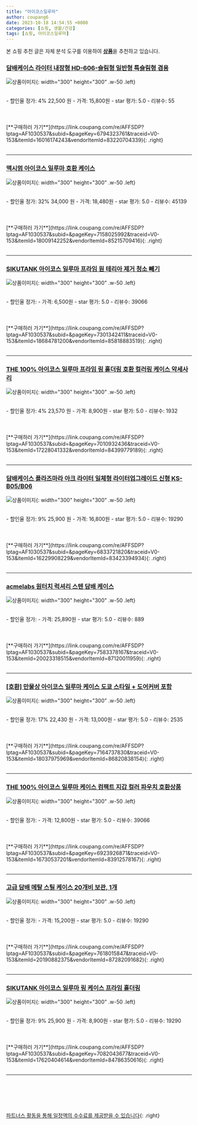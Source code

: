 ```yaml
---
title: "아이코스일루마"
author: coupang6
date: 2023-10-18 14:54:55 +0800
categories: [쇼핑, 생활/건강]
tags: [쇼핑, 아이코스일루마]
---
```


본 쇼핑 추천 글은 자체 분석 도구를 이용하여 [**상품**](https://link.coupang.com/a/bao1ui)을 추천하고 있습니다.

### [담배케이스 라이터 내장형 HD-606-슬림형 일반형 특슬림형 겸용](https://link.coupang.com/re/AFFSDP?lptag=AF1030537&subid=&pageKey=6794323761&traceid=V0-153&itemId=16016174243&vendorItemId=83220704339)

![상품이미지](https://thumbnail6.coupangcdn.com/thumbnails/remote/230x230ex/image/vendor_inventory/e3d8/91ff79ab649110ef34a435d29530b367aa92f8b627ccf5ddabc7e44bbae4.jpg){: width="300" height="300" .w-50 .left}


<br>
- 할인율 정가: 4%  22,500   원
- 가격: 15,800원
- star 평가: 5.0
- 리뷰수: 55
<br>
<br>
<br>
<br>
[**구매하러 가기**](https://link.coupang.com/re/AFFSDP?lptag=AF1030537&subid=&pageKey=6794323761&traceid=V0-153&itemId=16016174243&vendorItemId=83220704339){: .right}
<br>
<br>

---

### [맥시멈 아이코스 일루마 호환 케이스](https://link.coupang.com/re/AFFSDP?lptag=AF1030537&subid=&pageKey=7158025992&traceid=V0-153&itemId=18009142252&vendorItemId=85215709416)

![상품이미지](https://thumbnail10.coupangcdn.com/thumbnails/remote/230x230ex/image/vendor_inventory/6926/1e6f8b832cbf2b69ea8b5c7422594e88e38be0036020c9d4f83d90ee25da.jpg){: width="300" height="300" .w-50 .left}


<br>
- 할인율 정가: 32%  34,000   원
- 가격: 18,480원
- star 평가: 5.0
- 리뷰수: 45139
<br>
<br>
<br>
<br>
[**구매하러 가기**](https://link.coupang.com/re/AFFSDP?lptag=AF1030537&subid=&pageKey=7158025992&traceid=V0-153&itemId=18009142252&vendorItemId=85215709416){: .right}
<br>
<br>

---

### [SIKUTANK 아이코스 일루마 프라임 원 테리아 제거 청소 빼기](https://link.coupang.com/re/AFFSDP?lptag=AF1030537&subid=&pageKey=7301342411&traceid=V0-153&itemId=18684781200&vendorItemId=85818883519)

![상품이미지](https://thumbnail10.coupangcdn.com/thumbnails/remote/230x230ex/image/vendor_inventory/5df9/3b96f64c9fc2584eacfad6e6347ec492badb39f3f74d2056fde6801afe35.jpg){: width="300" height="300" .w-50 .left}


<br>
- 할인율 정가: 
- 가격: 6,500원
- star 평가: 5.0
- 리뷰수: 39066
<br>
<br>
<br>
<br>
[**구매하러 가기**](https://link.coupang.com/re/AFFSDP?lptag=AF1030537&subid=&pageKey=7301342411&traceid=V0-153&itemId=18684781200&vendorItemId=85818883519){: .right}
<br>
<br>

---

### [THE 100% 아이코스 일루마 프라임 링 홀더링 호환 컬러링 케이스 악세사리](https://link.coupang.com/re/AFFSDP?lptag=AF1030537&subid=&pageKey=7010932436&traceid=V0-153&itemId=17228041332&vendorItemId=84399779189)

![상품이미지](https://thumbnail9.coupangcdn.com/thumbnails/remote/230x230ex/image/vendor_inventory/a618/c09700baec125ac3fae4808a39375a5d75b30e066c9f60014104e74e4519.jpg){: width="300" height="300" .w-50 .left}


<br>
- 할인율 정가: 4%  23,570   원
- 가격: 8,900원
- star 평가: 5.0
- 리뷰수: 1932
<br>
<br>
<br>
<br>
[**구매하러 가기**](https://link.coupang.com/re/AFFSDP?lptag=AF1030537&subid=&pageKey=7010932436&traceid=V0-153&itemId=17228041332&vendorItemId=84399779189){: .right}
<br>
<br>

---

### [담배케이스 플라즈마라 아크 라이터 일체형 라이터업그레이드 신형 KS-B05/B06](https://link.coupang.com/re/AFFSDP?lptag=AF1030537&subid=&pageKey=6833721820&traceid=V0-153&itemId=16229908229&vendorItemId=83423394934)

![상품이미지](https://thumbnail8.coupangcdn.com/thumbnails/remote/230x230ex/image/vendor_inventory/eabb/cf02cfe8644f7a8686d0ffbfb3e81b2a860a8a464a07313b8c6a017640e4.jpg){: width="300" height="300" .w-50 .left}


<br>
- 할인율 정가: 9%  25,900   원
- 가격: 16,800원
- star 평가: 5.0
- 리뷰수: 19290
<br>
<br>
<br>
<br>
[**구매하러 가기**](https://link.coupang.com/re/AFFSDP?lptag=AF1030537&subid=&pageKey=6833721820&traceid=V0-153&itemId=16229908229&vendorItemId=83423394934){: .right}
<br>
<br>

---

### [acmelabs 원터치 럭셔리 스텐 담배 케이스](https://link.coupang.com/re/AFFSDP?lptag=AF1030537&subid=&pageKey=7583378167&traceid=V0-153&itemId=20023318515&vendorItemId=87120011959)

![상품이미지](https://thumbnail9.coupangcdn.com/thumbnails/remote/230x230ex/image/vendor_inventory/3797/8488774e3011577267d046eea0eedbed8d3ca22add5bca1c26f69632a647.jpg){: width="300" height="300" .w-50 .left}


<br>
- 할인율 정가: 
- 가격: 25,890원
- star 평가: 5.0
- 리뷰수: 889
<br>
<br>
<br>
<br>
[**구매하러 가기**](https://link.coupang.com/re/AFFSDP?lptag=AF1030537&subid=&pageKey=7583378167&traceid=V0-153&itemId=20023318515&vendorItemId=87120011959){: .right}
<br>
<br>

---

### [[호환] 만물상 아이코스 일루마 케이스 도쿄 스타일 + 도어커버 포함](https://link.coupang.com/re/AFFSDP?lptag=AF1030537&subid=&pageKey=7164737830&traceid=V0-153&itemId=18037975969&vendorItemId=86820838154)

![상품이미지](https://thumbnail9.coupangcdn.com/thumbnails/remote/230x230ex/image/vendor_inventory/4048/a54f1b0e55a3cdef5321e947f36b52f8d67e3a2e54015cbfe533a3079459.jpg){: width="300" height="300" .w-50 .left}


<br>
- 할인율 정가: 17%  22,430   원
- 가격: 13,000원
- star 평가: 5.0
- 리뷰수: 2535
<br>
<br>
<br>
<br>
[**구매하러 가기**](https://link.coupang.com/re/AFFSDP?lptag=AF1030537&subid=&pageKey=7164737830&traceid=V0-153&itemId=18037975969&vendorItemId=86820838154){: .right}
<br>
<br>

---

### [THE 100% 아이코스 일루마 케이스 컴팩트 지갑 컬러 파우치 호환상품](https://link.coupang.com/re/AFFSDP?lptag=AF1030537&subid=&pageKey=6923926871&traceid=V0-153&itemId=16730537201&vendorItemId=83912578167)

![상품이미지](https://thumbnail10.coupangcdn.com/thumbnails/remote/230x230ex/image/vendor_inventory/233a/69ffc8a667b4262a5c2615ea35747e848094e45be3700692297cdfbcbc1f.jpg){: width="300" height="300" .w-50 .left}


<br>
- 할인율 정가: 
- 가격: 12,800원
- star 평가: 5.0
- 리뷰수: 39066
<br>
<br>
<br>
<br>
[**구매하러 가기**](https://link.coupang.com/re/AFFSDP?lptag=AF1030537&subid=&pageKey=6923926871&traceid=V0-153&itemId=16730537201&vendorItemId=83912578167){: .right}
<br>
<br>

---

### [고급 담배 메탈 스틸 케이스 20개비 보관, 1개](https://link.coupang.com/re/AFFSDP?lptag=AF1030537&subid=&pageKey=7618015847&traceid=V0-153&itemId=20190882375&vendorItemId=87282091682)

![상품이미지](https://thumbnail7.coupangcdn.com/thumbnails/remote/230x230ex/image/vendor_inventory/f1d5/e4a4fbd82a1ffe8c657b2b164efb45013112f1447a90df917a91e5be9e08.png){: width="300" height="300" .w-50 .left}


<br>
- 할인율 정가: 
- 가격: 15,200원
- star 평가: 5.0
- 리뷰수: 19290
<br>
<br>
<br>
<br>
[**구매하러 가기**](https://link.coupang.com/re/AFFSDP?lptag=AF1030537&subid=&pageKey=7618015847&traceid=V0-153&itemId=20190882375&vendorItemId=87282091682){: .right}
<br>
<br>

---

### [SIKUTANK 아이코스 일루마 링 케이스 프라임 홀더링](https://link.coupang.com/re/AFFSDP?lptag=AF1030537&subid=&pageKey=7082043677&traceid=V0-153&itemId=17620404614&vendorItemId=84786350616)

![상품이미지](https://thumbnail8.coupangcdn.com/thumbnails/remote/230x230ex/image/vendor_inventory/460c/5dec2dc0439c2c9432f31a74b33172095d72afdac201f863b76eadbbd7e2.jpg){: width="300" height="300" .w-50 .left}


<br>
- 할인율 정가: 9%  25,900   원
- 가격: 8,900원
- star 평가: 5.0
- 리뷰수: 19290
<br>
<br>
<br>
<br>
[**구매하러 가기**](https://link.coupang.com/re/AFFSDP?lptag=AF1030537&subid=&pageKey=7082043677&traceid=V0-153&itemId=17620404614&vendorItemId=84786350616){: .right}
<br>
<br>

---
<br><br><br><br><br> [파트너스 활동을 통해 일정액의 수수료를 제공받을 수 있습니다](https://link.coupang.com/a/bao1ui){: .right}